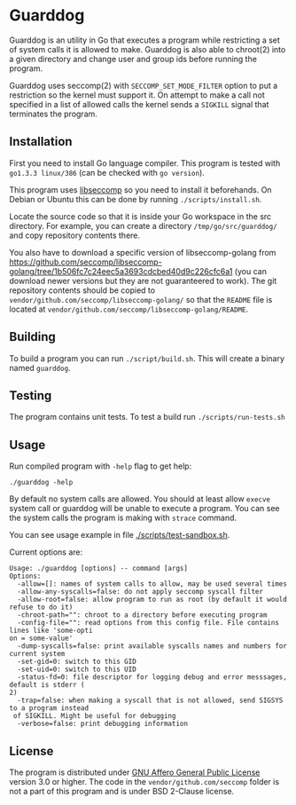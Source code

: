 # Guarddog

Guarddog is an utility in Go that executes a program while restricting a set of system calls it is allowed to make. Guarddog is also able to chroot(2) into a given directory and change user and group ids before running the program.

Guarddog uses seccomp(2) with `SECCOMP_SET_MODE_FILTER` option to put a restriction so the kernel must support it. On attempt to make a call not specified in a list of allowed calls the kernel sends a `SIGKILL` signal that terminates the program.

## Installation

First you need to install Go language compiler. This program is tested with `go1.3.3 linux/386` (can be checked with `go version`).

This program uses [libseccomp](https://github.com/seccomp/libseccomp) so you need to install it beforehands. On Debian or Ubuntu this can be done by running `./scripts/install.sh`. 

Locate the source code so that it is inside your Go workspace in the src directory. For example, you can create a directory `/tmp/go/src/guarddog/` and copy repository contents there.

You also have to download a specific version of libseccomp-golang from https://github.com/seccomp/libseccomp-golang/tree/1b506fc7c24eec5a3693cdcbed40d9c226cfc6a1 (you can download newer versions but they are not guaranteered to work). The git repository contents should be copied to `vendor/github.com/seccomp/libseccomp-golang/` so that the `README` file is located at `vendor/github.com/seccomp/libseccomp-golang/README`.

## Building

To build a program you can run `./script/build.sh`. This will create a binary named `guarddog`.

## Testing

The program contains unit tests. To test a build run `./scripts/run-tests.sh`

## Usage

Run compiled program with `-help` flag to get help:

    ./guarddog -help

By default no system calls are allowed. You should at least allow `execve` system call or guarddog will be unable to execute a program. You can see the system calls the program is making with `strace` command. 

You can see usage example in file [./scripts/test-sandbox.sh](./scripts/test-sandbox.sh).

Current options are: 

```
Usage: ./guarddog [options] -- command [args]
Options:
  -allow=[]: names of system calls to allow, may be used several times
  -allow-any-syscalls=false: do not apply seccomp syscall filter
  -allow-root=false: allow program to run as root (by default it would refuse to do it)
  -chroot-path="": chroot to a directory before executing program
  -config-file="": read options from this config file. File contains lines like 'some-opti
on = some-value'
  -dump-syscalls=false: print available syscalls names and numbers for current system
  -set-gid=0: switch to this GID
  -set-uid=0: switch to this UID
  -status-fd=0: file descriptor for logging debug and error messsages, default is stderr (
2)
  -trap=false: when making a syscall that is not allowed, send SIGSYS to a program instead
 of SIGKILL. Might be useful for debugging
  -verbose=false: print debugging information
```

## License

The program is distributed under [GNU Affero General Public License](https://www.gnu.org/licenses/agpl-3.0.en.html) version 3.0 or higher. The code in the `vendor/github.com/seccomp` folder is not a part of this program and is under BSD 2-Clause license.

